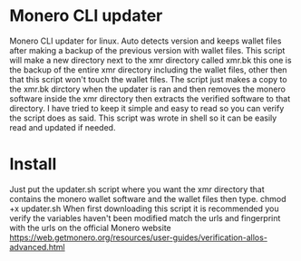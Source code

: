 # Monero CLI updater
Monero CLI updater for linux. Auto detects version and keeps wallet files after making a backup of the previous version with wallet files.
This script will make a new directory next to the xmr directory called xmr.bk this one is the backup of the entire xmr directory including the wallet files, other then that this script won't touch the wallet files. The script just makes a copy to the xmr.bk dirctory when the updater is ran and then removes the monero software inside the xmr directory then extracts the verified software to that directory. I have tried to keep it simple and easy to read so you can verify the script does as said. This script was wrote in shell so it can be easily read and updated if needed.

# Install
Just put the updater.sh script where you want the xmr directory that contains the monero wallet software and the wallet files then type.
chmod +x updater.sh
When first downloading this script it is recommended you verify the variables haven't been modified match the urls and fingerprint with the urls on the official Monero website https://web.getmonero.org/resources/user-guides/verification-allos-advanced.html
